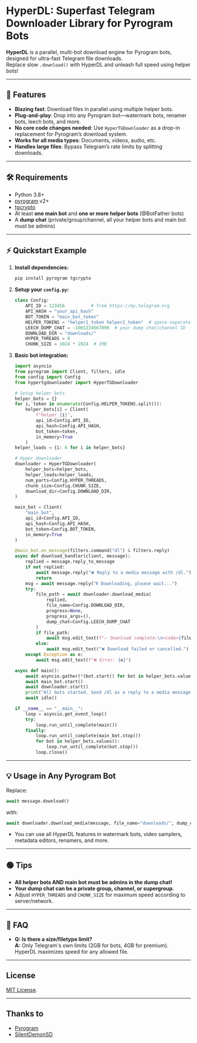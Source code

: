 # HyperDL: Superfast Telegram Downloader Library for Pyrogram Bots

**HyperDL** is a parallel, multi-bot download engine for Pyrogram bots, designed for ultra-fast Telegram file downloads.  
Replace slow `.download()` with HyperDL and unleash full speed using helper bots!

---

## 🚀 Features

- **Blazing fast**: Download files in parallel using multiple helper bots.
- **Plug-and-play**: Drop into any Pyrogram bot—watermark bots, renamer bots, leech bots, and more.
- **No core code changes needed**: Use `HyperTGDownloader` as a drop-in replacement for Pyrogram’s download system.
- **Works for all media types**: Documents, videos, audio, etc.
- **Handles large files**: Bypass Telegram’s rate limits by splitting downloads.

---

## 🛠️ Requirements

- Python 3.8+
- [pyrogram](https://docs.pyrogram.org/) v2+
- [tgcrypto](https://github.com/pyrogram/tgcrypto)
- At least **one main bot** and **one or more helper bots** (@BotFather bots)
- A **dump chat** (private/group/channel, all your helper bots and main bot must be admins)

---

## ⚡ Quickstart Example

1. **Install dependencies:**
    ```sh
    pip install pyrogram tgcrypto
    ```

2. **Setup your `config.py`:**
    ```python
    class Config:
        API_ID = 123456          # from https://my.telegram.org
        API_HASH = "your_api_hash"
        BOT_TOKEN = "main_bot_token"
        HELPER_TOKENS = "helper1_token helper2_token"  # space-separated tokens
        LEECH_DUMP_CHAT = -1001234567890  # your dump chat/channel ID
        DOWNLOAD_DIR = "downloads/"
        HYPER_THREADS = 8
        CHUNK_SIZE = 1024 * 1024  # 1MB
    ```

3. **Basic bot integration:**
    ```python
    import asyncio
    from pyrogram import Client, filters, idle
    from config import Config
    from hypertgdownloader import HyperTGDownloader

    # Setup helper bots
    helper_bots = {}
    for i, token in enumerate(Config.HELPER_TOKENS.split()):
        helper_bots[i] = Client(
            f"helper_{i}",
            api_id=Config.API_ID,
            api_hash=Config.API_HASH,
            bot_token=token,
            in_memory=True
        )
    helper_loads = {i: 0 for i in helper_bots}

    # Hyper downloader
    downloader = HyperTGDownloader(
        helper_bots=helper_bots,
        helper_loads=helper_loads,
        num_parts=Config.HYPER_THREADS,
        chunk_size=Config.CHUNK_SIZE,
        download_dir=Config.DOWNLOAD_DIR,
    )

    main_bot = Client(
        "main_bot",
        api_id=Config.API_ID,
        api_hash=Config.API_HASH,
        bot_token=Config.BOT_TOKEN,
        in_memory=True
    )

    @main_bot.on_message(filters.command("dl") & filters.reply)
    async def download_handler(client, message):
        replied = message.reply_to_message
        if not replied:
            await message.reply("❌ Reply to a media message with /dl.")
            return
        msg = await message.reply("⏬ Downloading, please wait...")
        try:
            file_path = await downloader.download_media(
                replied,
                file_name=Config.DOWNLOAD_DIR,
                progress=None,
                progress_args=(),
                dump_chat=Config.LEECH_DUMP_CHAT
            )
            if file_path:
                await msg.edit_text(f"✅ Download complete:\n<code>{file_path}</code>")
            else:
                await msg.edit_text("❌ Download failed or cancelled.")
        except Exception as e:
            await msg.edit_text(f"❌ Error: {e}")

    async def main():
        await asyncio.gather(*(bot.start() for bot in helper_bots.values()))
        await main_bot.start()
        await downloader.start()
        print("All bots started. Send /dl as a reply to a media message.")
        await idle()

    if __name__ == "__main__":
        loop = asyncio.get_event_loop()
        try:
            loop.run_until_complete(main())
        finally:
            loop.run_until_complete(main_bot.stop())
            for bot in helper_bots.values():
                loop.run_until_complete(bot.stop())
            loop.close()
    ```

---

## 💡 Usage in Any Pyrogram Bot

Replace:
```python
await message.download()
```
with:
```python
await downloader.download_media(message, file_name="downloads/", dump_chat=LEECH_DUMP_CHAT)
```
- You can use all HyperDL features in watermark bots, video samplers, metadata editors, renamers, and more.

---

## 🟢 Tips

- **All helper bots AND main bot must be admins in the dump chat!**
- **Your dump chat can be a private group, channel, or supergroup.**
- Adjust `HYPER_THREADS` and `CHUNK_SIZE` for maximum speed according to server/network.

---

## 🧩 FAQ
- **Q: Is there a size/filetype limit?**  
  **A:** Only Telegram's own limits (2GB for bots, 4GB for premium). HyperDL maximizes speed for any allowed file.

---

## License
[MIT License](https://opensource.org/licenses/MIT).

---

## Thanks to

- [Pyrogram](https://github.com/pyrogram/pyrogram)  
- [SilentDemonSD](https://github.com/SilentDemonSD)
